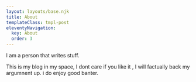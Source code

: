 ```yaml
---
layout: layouts/base.njk
title: About
templateClass: tmpl-post
eleventyNavigation:
  key: About
  order: 3
---
```


I am a person that writes stuff.

This is my blog in my space, I dont care if you like it , I will factually back my argumnent up. i do enjoy good banter.
